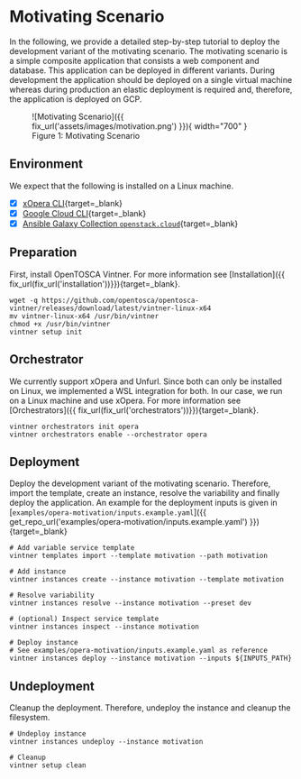 # Motivating Scenario

In the following, we provide a detailed step-by-step tutorial to deploy the development variant of the motivating scenario.
The motivating scenario is a simple composite application that consists a web component and database.
This application can be deployed in different variants.
During development the application should be deployed on a single virtual machine whereas during production an elastic deployment is required and, therefore, the application is deployed on GCP.

<figure markdown>
  ![Motivating Scenario]({{ fix_url('assets/images/motivation.png') }}){ width="700" }
  <figcaption>Figure 1: Motivating Scenario</figcaption>
</figure>

## Environment

We expect that the following is installed on a Linux machine.

- [x] [xOpera CLI](https://github.com/xlab-si/xopera-opera){target=_blank}
- [x] [Google Cloud CLI](https://cloud.google.com/sdk/gcloud){target=_blank}
- [x] [Ansible Galaxy Collection `openstack.cloud`](https://galaxy.ansible.com/openstack/cloud){target=_blank}

## Preparation

First, install OpenTOSCA Vintner.
For more information see [Installation]({{ fix_url(fix_url('installation'))}}){target=_blank}.

```
wget -q https://github.com/opentosca/opentosca-vintner/releases/download/latest/vintner-linux-x64
mv vintner-linux-x64 /usr/bin/vintner
chmod +x /usr/bin/vintner
vintner setup init
```

## Orchestrator

We currently support xOpera and Unfurl.
Since both can only be installed on Linux, we implemented a WSL integration for both.
In our case, we run on a Linux machine and use xOpera.
For more information see [Orchestrators]({{ fix_url(fix_url('orchestrators'))}}){target=_blank}.

```
vintner orchestrators init opera
vintner orchestrators enable --orchestrator opera
```

## Deployment

Deploy the development variant of the motivating scenario.
Therefore, import the template, create an instance, resolve the variability and finally deploy the application.
An example for the deployment inputs is given in [`examples/opera-motivation/inputs.example.yaml`]({{ get_repo_url('examples/opera-motivation/inputs.example.yaml') }}){target=_blank}

```
# Add variable service template
vintner templates import --template motivation --path motivation

# Add instance
vintner instances create --instance motivation --template motivation

# Resolve variability
vintner instances resolve --instance motivation --preset dev

# (optional) Inspect service template
vintner instances inspect --instance motivation

# Deploy instance
# See examples/opera-motivation/inputs.example.yaml as reference
vintner instances deploy --instance motivation --inputs ${INPUTS_PATH}
```

## Undeployment

Cleanup the deployment.
Therefore, undeploy the instance and cleanup the filesystem.

```
# Undeploy instance
vintner instances undeploy --instance motivation

# Cleanup
vintner setup clean
```
